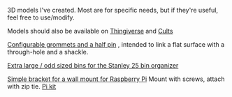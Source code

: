 3D models I've created. Most are for specific needs, but if they're useful, feel free to use/modify.

Models should also be available on [Thingiverse](https://www.thingiverse.com/el_spectre/designs) and [Cults](https://cults3d.com/en/users/ElSpectre/3d-models)

[Configurable grommets and a half pin](grommet-and-pin) , intended to link a flat surface with a through-hole and a shackle.

[Extra large / odd sized bins for the Stanley 25 bin organizer](stanley-bins-extra-large)

[Simple bracket for a wall mount for Raspberry Pi](simple-pi-bracket) Mount with screws, attach with zip tie. [Pi kit](https://www.amazon.com/gp/product/B0B3M2HKN6)